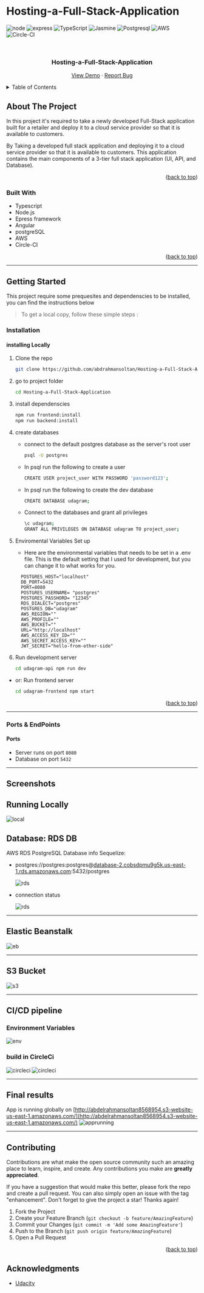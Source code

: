 # Hosting-a-Full-Stack-Application

<div id="top"></div>

![node](https://img.shields.io/badge/Node.js-339933?style=for-the-badge&logo=nodedotjs&logoColor=white)
![express](https://img.shields.io/badge/Express.js-000000?style=for-the-badge&logo=express&logoColor=white)
![TypeScript](https://img.shields.io/badge/TypeScript-007ACC?style=for-the-badge&logo=typescript&logoColor=white)
![Jasmine](https://img.shields.io/badge/Jasmine-8A4182?style=for-the-badge&logo=Jasmine&logoColor=white)
![Postgresql](https://img.shields.io/badge/PostgreSQL-316192?style=for-the-badge&logo=postgresql&logoColor=white)
![AWS](https://img.shields.io/badge/Amazon_AWS-FF9900?style=for-the-badge&logo=amazonaws&logoColor=white)
![Circle-CI](https://img.shields.io/badge/circleci-343434?style=for-the-badge&logo=circleci&logoColor=white)

<!-- PROJECT LOGO -->
<br />
<div align="center">

  <h3 align="center">Hosting-a-Full-Stack-Application</h3>

  <p align="center">
  <a href="http://abdelrahmansoltan8568954.s3-website-us-east-1.amazonaws.com/">View Demo</a>
    ·
    <a href="https://github.com/abdrahmansoltan/Hosting-a-Full-Stack-Application/issues">Report Bug</a>
  </p>
</div>

<!-- TABLE OF CONTENTS -->
<details>
  <summary>Table of Contents</summary>
  <ol>
    <li>
      <a href="#about-the-project">About The Project</a>
      <ul>
        <li><a href="#built-with">Built With</a></li>
      </ul>
    </li>
    <li>
      <a href="#getting-started">Getting Started</a>
      <ul>
        <li><a href="#installation">Installation</a></li>
      </ul>
    </li>
    <li><a href="#screenshots">Screenshots</a></li>
    <li><a href="#contributing">Contributing</a></li>
    <li><a href="#acknowledgments">Acknowledgments</a></li>
  </ol>
</details>

<!-- ABOUT THE PROJECT -->

## About The Project

In this project it's required to take a newly developed Full-Stack application built for a retailer and deploy it to a cloud service provider so that it is available to customers.

By Taking a developed full stack application and deploying it to a cloud service provider so that it is available to customers. This application contains the main components of a 3-tier full stack application (UI, API, and Database).

<p align="right">(<a href="#top">back to top</a>)</p>

### Built With

- Typescript
- Node.js
- Epress framework
- Angular
- postgreSQL
- AWS
- Circle-CI

<p align="right">(<a href="#top">back to top</a>)</p>

---

<!-- GETTING STARTED -->

## Getting Started

This project require some prequesites and dependenscies to be installed, you can find the instructions below

> To get a local copy, follow these simple steps :

### Installation

#### installing Locally

1. Clone the repo
   ```sh
   git clone https://github.com/abdrahmansoltan/Hosting-a-Full-Stack-Application.git
   ```
2. go to project folder

   ```sh
   cd Hosting-a-Full-Stack-Application
   ```

3. install dependenscies

   ```bash
   npm run frontend:install
   npm run backend:install
   ```

4. create databases

   - connect to the default postgres database as the server's root user

     ```bash
     psql -U postgres
     ```

   - In psql run the following to create a user

     ```bash
     CREATE USER project_user WITH PASSWORD 'password123';
     ```

   - In psql run the following to create the dev database

     ```bash
     CREATE DATABASE udagram;
     ```

   - Connect to the databases and grant all privileges

     ```bash
     \c udagram;
     GRANT ALL PRIVILEGES ON DATABASE udagram TO project_user;
     ```

5. Enviromental Variables Set up

   - Here are the environmental variables that needs to be set in a .env file. This is the default setting that I used for development, but you can change it to what works for you.

   ```
     POSTGRES_HOST="localhost"
     DB_PORT=5432
     PORT=8080
     POSTGRES_USERNAME= "postgres"
     POSTGRES_PASSHORD= "12345"
     RDS_DIALECT="postgres"
     POSTGRES_DB="udagram"
     AWS_REGION=""
     AWS_PROFILE=""
     AWS_BUCKET=""
     URL="http://localhost"
     AWS_ACCESS_KEY_ID=""
     AWS_SECRET_ACCESS_KEY=""
     JWT_SECRET="hello-from-other-side"
   ```

6. Run development server

   ```sh
   cd udagram-api npm run dev
   ```

- or: Run frontend server

  ```bash
  cd udagram-frontend npm start
  ```

<p align="right">(<a href="#top">back to top</a>)</p>

---

### Ports & EndPoints

#### Ports

- Server runs on port `8080`
- Database on port `5432`

---

## Screenshots

## Running Locally

![local](./screenshots/locally.PNG)

## Database: RDS DB

AWS RDS PostgreSQL Database info Sequelize:

- postgres://postgres:postgres@[database-2.cobsdpmu9g5k.us-east-1.rds.amazonaws.com](database-2.cobsdpmu9g5k.us-east-1.rds.amazonaws.com):5432/postgres

  ![rds](./screenshots/rds.PNG)

- connection status

  ![rds](./screenshots/rdsConn.PNG)

---

## Elastic Beanstalk

![eb](./screenshots/eb.PNG)

---

## S3 Bucket

![s3](./screenshots/s3.PNG)

---

## CI/CD pipeline

### Environment Variables

![env](./screenshots/env.PNG)

### build in CircleCi

![circleci](./screenshots/ci1.PNG)
![circleci](./screenshots/ci2.PNG)

---

## Final results

App is running globally on [http://abdelrahmansoltan8568954.s3-website-us-east-1.amazonaws.com/](http://abdelrahmansoltan8568954.s3-website-us-east-1.amazonaws.com/)
![apprunning](./screenshots/runs3.PNG)

---

<!-- CONTRIBUTING -->

## Contributing

Contributions are what make the open source community such an amazing place to learn, inspire, and create. Any contributions you make are **greatly appreciated**.

If you have a suggestion that would make this better, please fork the repo and create a pull request. You can also simply open an issue with the tag "enhancement".
Don't forget to give the project a star! Thanks again!

1. Fork the Project
2. Create your Feature Branch (`git checkout -b feature/AmazingFeature`)
3. Commit your Changes (`git commit -m 'Add some AmazingFeature'`)
4. Push to the Branch (`git push origin feature/AmazingFeature`)
5. Open a Pull Request

<p align="right">(<a href="#top">back to top</a>)</p>

<!-- ACKNOWLEDGMENTS -->

## Acknowledgments

- [Udacity](https://github.com/udacity)
